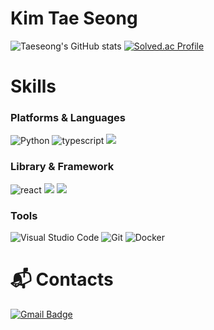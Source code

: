 # Kim Tae Seong 

![Taeseong's GitHub stats](https://github-readme-stats.vercel.app/api?username=kts5927&show_icons=true&theme=radical)
[![Solved.ac Profile](http://mazassumnida.wtf/api/v2/generate_badge?boj=kts5927)](https://solved.ac/kts5927/)
# Skills
### Platforms & Languages
![Python](https://img.shields.io/badge/Python-20232a.svg?&style=for-the-badge&logo=Python&logoColor=3776AB)
![typescript](https://img.shields.io/badge/typescript-20232a?style=for-the-badge&logo=typescript&logoColor=3178C6)
<img src="https://img.shields.io/badge/javascript-20232a?style=for-the-badge&logo=javascript&logoColor=F7DF1E">

### Library & Framework 
![react](https://img.shields.io/badge/react-20232a.svg?style=for-the-badge&logo=react&logoColor=61DAFB)
<img src="https://img.shields.io/badge/node.js-20232a?style=for-the-badge&logo=Node.js&logoColor=339933">
<img src="https://img.shields.io/badge/nest.js-20232a?style=for-the-badge&logo=nestjs&logoColor=E0234E">




### Tools

![Visual Studio Code](https://img.shields.io/badge/Visual%20Studio%20Code-20232a.svg?&style=for-the-badge&logo=Visual%20Studio%20Code&logoColor=007ACC)
![Git](https://img.shields.io/badge/Git-20232a.svg?&style=for-the-badge&logo=Git&logoColor=F05032)
![Docker](https://img.shields.io/badge/docker-20232a.svg?&style=for-the-badge&logo=docker&logoColor=2496ED)

 
# :mailbox_with_mail: Contacts
[![Gmail Badge](https://img.shields.io/badge/Gmail-d14836?style=flat-square&logo=Gmail&logoColor=white&link=mailto:ktktss5927@gmail.com)](mailto:ktktss5927@gmail.com)
